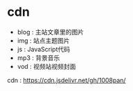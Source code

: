 # cdn
+ blog : 主站文章里的图片
+ img : 站点主题图片
+ js : JavaScript代码
+ mp3 : 背景音乐
+ vod : 视频站视频封面

cdn : https://cdn.jsdelivr.net/gh/1008pan/
